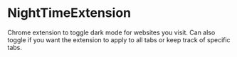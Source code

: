 # NightTimeExtension
Chrome extension to toggle dark mode for websites you visit.
Can also toggle if you want the extension to apply to all tabs or keep track of specific tabs.
